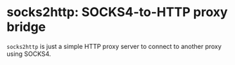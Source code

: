 # socks2http: SOCKS4-to-HTTP proxy bridge

`socks2http` is just a simple HTTP proxy server to connect to another proxy using SOCKS4.
